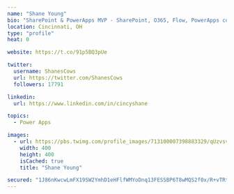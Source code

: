 ```yaml
---
name: "Shane Young"
bio: "SharePoint & PowerApps MVP - SharePoint, O365, Flow, PowerApps consulting? @PowerApps911 | Pure Snark? You found it."
location: Cincinnati, OH
type: "profile"
heat: 0

website: https://t.co/91p5BQ3pUe

twitter:
  username: ShanesCows
  url: https://twitter.com/ShanesCows
  followers: 17791

linkedin:
  url: https://www.linkedin.com/in/cincyshane

topics:
  - Power Apps

images:
  - url: https://pbs.twimg.com/profile_images/713100007398883329/qUzvsvQ3_400x400.jpg
    width: 400
    height: 400
    isCached: true
    title: "Shane Young"

secured: "1J86nKwcwLmFX19SW2YmhD1eHFlfWMYoDnq13FESSBP6T8wMQS2f0x/R+vTRtLQI5Xnr34RPc8xLJ0X2p5u7BlHqnY5LhEPuUDtvi7ITk1dNNfin1pXb0w4LRvHcpzfNR6JkrLShzzeNRzZ+iagXpO8rh/8WsegdZYvEUNBrqbBUIl+yQEKvKVs+Xs+DXn7Ss9g18xzZTpsAqfq5d3dJIAID8ZXpT0WQ2VWhjvHkFbK9uGk1fefm8fmu9MHOdhFWkRMevCEaCIhL2ZCs2jy4hDD4ATWHafS8y0CMtGsf/LVWfI2N5+4sJRHvGHCviibJCjbISOynrevcgod28Vi7XcV8wGhGJKuyvhdoGeJpWxmGgl6ScyUm9rYNHKskeHfWkEtrWSfoEz1c+vbq7iUlOtpl4nqGt3l8Zev8LoyhhIQ=;gQiiBXQA6oTD5EW2Sae0Jg=="
---
```


